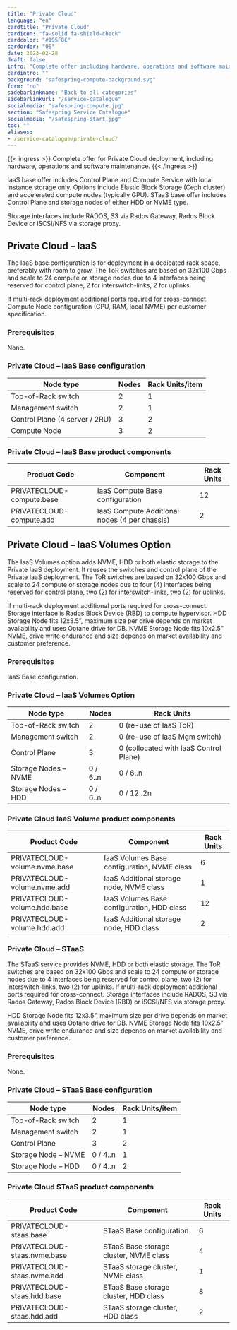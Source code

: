 ```yaml
---
title: "Private Cloud"
language: "en"
cardtitle: "Private Cloud"
cardicon: "fa-solid fa-shield-check"
cardcolor: "#195F8C"
cardorder: "06"
date: 2023-02-28
draft: false
intro: "Complete offer including hardware, operations and software maintenance."
cardintro: ""
background: "safespring-compute-background.svg"
form: "no"
sidebarlinkname: "Back to all categories"
sidebarlinkurl: "/service-catalogue"
socialmedia: "safespring-compute.jpg"
section: "Safespring Service Catalogue"
socialmedia: "/safespring-start.jpg"
toc: ""
aliases:
- /service-catalogue/private-cloud/
---
```


{{< ingress >}}
Complete offer for Private Cloud deployment, including hardware, operations and software maintenance.
{{< /ingress >}}

IaaS base offer includes Control Plane and Compute Service with local instance storage only.
Options include Elastic Block Storage (Ceph cluster) and accelerated compute nodes (typically GPU).
STaaS base offer includes Control Plane and storage nodes of either HDD or NVME type.

Storage interfaces include RADOS, S3 via Rados Gateway, Rados Block Device or iSCSI/NFS via storage proxy.

## Private Cloud – IaaS

The IaaS base configuration is for deployment in a dedicated rack space, preferably with room to grow. The ToR switches are based on 32x100 Gbps and scale to 24 compute or storage nodes due to 4 interfaces being reserved for control plane, 2 for interswitch-links, 2 for uplinks.

If multi-rack deployment additional ports required for cross-connect. Compute Node configuration (CPU, RAM, local NVME) per customer specification.

### Prerequisites

None.

### Private Cloud – IaaS Base configuration

<table class="width100">
  <thead>
    <tr>
      <th>Node type</th>
      <th>Nodes</th>
      <th>Rack Units/item</th>
    </tr>
  </thead>
  <tbody>
    <tr>
      <td>Top-of-Rack switch</td>
      <td>2</td>
      <td>1</td>
    </tr>
    <tr>
      <td>Management switch</td>
      <td>2</td>
      <td>1</td>
    </tr>
    <tr>
      <td>Control Plane (4 server / 2RU)</td>
      <td>3</td>
      <td>2</td>
    </tr>
    <tr>
      <td>Compute Node</td>
      <td>3</td>
      <td>2</td>
    </tr>
  </tbody>
</table>

### Private Cloud – IaaS Base product components

| Product Code              | Component                                     | Rack Units |
| ------------------------- | --------------------------------------------- | ---------- |
| PRIVATECLOUD-compute.base | IaaS Compute Base configuration               | 12         |
| PRIVATECLOUD-compute.add  | IaaS Compute Additional nodes (4 per chassis) | 2          |

## Private Cloud – IaaS Volumes Option

The IaaS Volumes option adds NVME, HDD or both elastic storage to the Private IaaS deployment. It reuses the switches and control plane of the Private IaaS deployment. The ToR switches are based on 32x100 Gbps and scale to 24 compute or storage nodes due to four (4) interfaces being reserved for control plane, two (2) for interswitch-links, two (2) for uplinks.

If multi-rack deployment additional ports required for cross-connect. Storage interface is Rados Block Device (RBD) to compute hypervisor. HDD Storage Node fits 12x3.5”, maximum size per drive depends on market availability and uses Optane drive for DB. NVME Storage Node fits 10x2.5” NVME, drive write endurance and size depends on market availability and customer preference.

### Prerequisites

IaaS Base configuration.

### Private Cloud – IaaS Volumes Option

| Node type            | Nodes    | Rack Units                             |
| -------------------- | -------- | -------------------------------------- |
| Top-of-Rack switch   | 2        | 0 (re-use of IaaS ToR)                 |
| Management switch    | 2        | 0 (re-use of IaaS Mgm switch)          |
| Control Plane        | 3        | 0 (collocated with IaaS Control Plane) |
| Storage Nodes – NVME | 0 / 6..n | 0 / 6..n                               |
| Storage Nodes – HDD  | 0 / 6..n | 0 / 12..2n                             |

### Private Cloud IaaS Volume product components

| Product Code                  | Component                                   | Rack Units |
| ----------------------------- | ------------------------------------------- | ---------- |
| PRIVATECLOUD-volume.nvme.base | IaaS Volumes Base configuration, NVME class | 6          |
| PRIVATECLOUD-volume.nvme.add  | IaaS Additional storage node, NVME class    | 1          |
| PRIVATECLOUD-volume.hdd.base  | IaaS Volumes Base configuration, HDD class  | 12         |
| PRIVATECLOUD-volume.hdd.add   | IaaS Additional storage node, HDD class     | 2          |

### Private Cloud – STaaS

The STaaS service provides NVME, HDD or both elastic storage. The ToR switches are based on 32x100 Gbps and scale to 24 compute or storage nodes due to 4 interfaces being reserved for control plane, two (2) for interswitch-links, two (2) for uplinks. If multi-rack deployment additional ports required for cross-connect. Storage interfaces include RADOS, S3 via Rados Gateway, Rados Block Device (RBD) or iSCSI/NFS via storage proxy.

HDD Storage Node fits 12x3.5”, maximum size per drive depends on market availability and uses Optane drive for DB. NVME Storage Node fits 10x2.5” NVME, drive write endurance and size depends on market availability and customer preference.

### Prerequisites

None.

### Private Cloud – STaaS Base configuration

| Node type           | Nodes    | Rack Units/item |
| ------------------- | -------- | --------------- |
| Top-of-Rack switch  | 2        | 1               |
| Management switch   | 2        | 1               |
| Control Plane       | 3        | 2               |
| Storage Node – NVME | 0 / 4..n | 1               |
| Storage Node – HDD  | 0 / 4..n | 2               |

### Private Cloud STaaS product components

| Product Code                 | Component                              | Rack Units |
| ---------------------------- | -------------------------------------- | ---------- |
| PRIVATECLOUD-staas.base      | STaaS Base configuration               | 6          |
| PRIVATECLOUD-staas.nvme.base | STaaS Base storage cluster, NVME class | 4          |
| PRIVATECLOUD-staas.nvme.add  | STaaS storage cluster, NVME class      | 1          |
| PRIVATECLOUD-staas.hdd.base  | STaaS Base storage cluster, HDD class  | 8          |
| PRIVATECLOUD-staas.hdd.add   | STaaS storage cluster, HDD class       | 2          |
